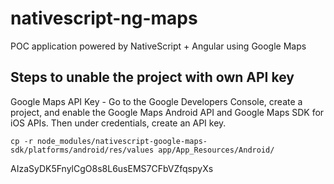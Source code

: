 # nativescript-ng-maps
POC application powered by NativeScript + Angular using Google Maps

## Steps to unable the project with own API key

Google Maps API Key - Go to the Google Developers Console, create a project, 
and enable the Google Maps Android API and Google Maps SDK for iOS APIs. 
Then under credentials, create an API key.

```
cp -r node_modules/nativescript-google-maps-sdk/platforms/android/res/values app/App_Resources/Android/
```

AIzaSyDK5FnylCgO8s8L6usEMS7CFbVZfqspyXs

